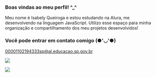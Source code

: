 ### Boas vindas ao meu perfil! ^_^

Meu nome é Isabely Queiroga e estou estudando na Alura, me desenvolvendo na linguagem JavaScript.
Utilizo esse espaço para minha organização e compartilhamento dos meu projetos desenvolvidos!

### Você pode entrar em contato comigo (●'◡'●)

00001102194333sp@al.educacao.sp.gov.br

![](https://media1.tenor.com/m/nprcJo2hg-UAAAAC/xmen-97-nightcrawler.gif)

![](https://media1.tenor.com/m/3r-QGRhaTrcAAAAd/cat-simasimasima.gif)


